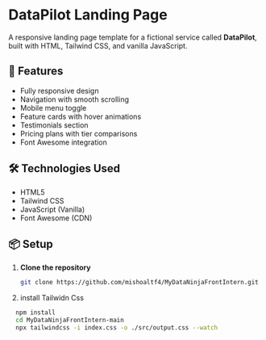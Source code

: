 # DataPilot Landing Page

A responsive landing page template for a fictional service called **DataPilot**, built with HTML, Tailwind CSS, and vanilla JavaScript.

## 🚀 Features

- Fully responsive design
- Navigation with smooth scrolling
- Mobile menu toggle
- Feature cards with hover animations
- Testimonials section
- Pricing plans with tier comparisons
- Font Awesome integration

## 🛠️ Technologies Used

- HTML5
- Tailwind CSS
- JavaScript (Vanilla)
- Font Awesome (CDN)


## 📦 Setup

1. **Clone the repository**  
   ```bash
   git clone https://github.com/mishoaltf4/MyDataNinjaFrontIntern.git
2. install Tailwidn Css

```bash
  npm install
  cd MyDataNinjaFrontIntern-main
  npx tailwindcss -i index.css -o ./src/output.css --watch
